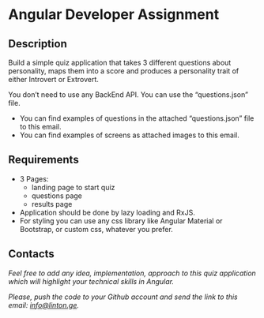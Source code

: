 # Angular Developer Assignment

## Description

Build a simple quiz application that takes 3 different questions about personality, maps them into a score and produces a personality trait of either Introvert or Extrovert.

You don’t need to use any BackEnd API. You can use the “questions.json” file.
- You can find examples of questions in the attached “questions.json” file to this email.
- You can find examples of screens as attached images to this email.

## Requirements

- 3 Pages:
  - landing page to start quiz
  - questions page
  - results page
- Application should be done by lazy loading and RxJS.
- For styling you can use any css library like Angular Material or Bootstrap, or custom css, whatever you prefer.

## Contacts

_Feel free to add any idea, implementation, approach to this quiz application which will highlight your technical skills in Angular._

_Please, push the code to your Github account and send the link to this email: [info@linton.ge](info@linton.ge)._